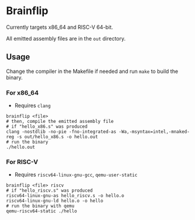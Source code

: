 # Brainflip

Currently targets x86_64 and RISC-V 64-bit.

All emitted assembly files are in the `out` directory.

## Usage
Change the compiler in the Makefile if needed and run `make` to build the binary.

### For x86_64
- Requires `clang`
```
brainflip <file>
# then, compile the emitted assembly file
# if "hello_x86.s" was produced
clang -nostdlib -no-pie -fno-integrated-as -Wa,-msyntax=intel,-mnaked-reg -s out/hello_x86.s -o hello.out
# run the binary
./hello.out
```

### For RISC-V
- Requires `riscv64-linux-gnu-gcc`, `qemu-user-static`
```
brainflip <file> riscv
# if "hello_riscv.s" was produced
riscv64-linux-gnu-as hello_riscv.s -o hello.o
riscv64-linux-gnu-ld hello.o -o hello
# run the binary with qemu
qemu-riscv64-static ./hello
```
